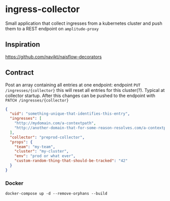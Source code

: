 # ingress-collector
Small application that collect ingresses from a kubernetes cluster and push them to a REST endpoint
on `amplitude-proxy`


## Inspiration
https://github.com/navikt/naisflow-decorators

## Contract
Post an array containing all entries at one endpoint:
endpoint `PUT /ingresses/{collector}` this will reset all
entries for this cluster(?). Typical at collector startup.
After this changes can be pushed to the endpoint with 
`PATCH /ingresses/{collector}`

```json
{
  "uid": "something-unique-that-identifies-this-entry",
  "ingresses": [
    "http://mydomain.com/a-contextpath",
    "http://another-domain-that-for-some-reason-resolves.com/a-contextpath"
  ],
  "collector": "preprod-collector",
  "props": {
    "team": "my-team",
    "cluster": "my-cluster",
    "env": "prod or what ever",
    "custom-random-thing-that-should-be-tracked": "42"
  }
}
```

### Docker
```
docker-compose up -d --remove-orphans --build
```








